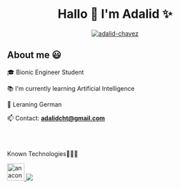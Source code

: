 <h1 align="center">Hallo 👋  I'm Adalid ✨ </h1> 

<p align="center"> <a href="https://linkedin.com/in/adalid-chavez" target="blank"><img align="center" src="https://img.shields.io/badge/LinkedIn-0077B5?style=for-the-badge&logo=linkedin&logoColor=white" alt="adalid-chavez"/></a>

<br>
<h2>About me 😃</h2>
<p align="left">
🎓 Bionic Engineer Student

📚 I'm currently learning Artificial Intelligence

📖 Leraning German

📫 Contact: **adalidcht@gmail.com**
</p>

<br>

<h2 > </h2>Known Technologies👨🏻‍💻</h2>
<!--tech stack icons-->
<p align="left">
  <a href="https://skillicons.dev">
    <img src="https://cdn.jsdelivr.net/gh/devicons/devicon/icons/anaconda/anaconda-original.svg" height="40" alt="anaconda logo"  />
    <img src="https://skillicons.dev/icons?i=py,cpp,r,matlab,vscode&perline=12" />
  </a>
</p>

  
